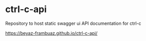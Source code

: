 # ctrl-c-api
Repository to host static swagger ui API documentation for ctrl-c

https://beyaz-frambuaz.github.io/ctrl-c-api/
